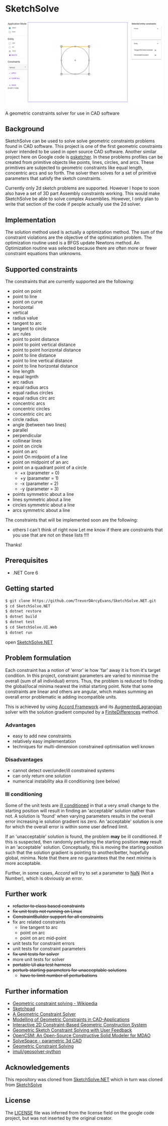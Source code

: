 # SketchSolve

![screenshot-ui](docs/screenshot.png)

A geometric constraints solver for use in CAD software

## Background

SketchSolve can be used to solve solve geometric constraints problems found in CAD software.
This project is one of the first geometric constraints solver intended to be used in open source CAD software.
Another similar project here on Google code is [psketcher](https://code.google.com/archive/p/psketcher/). In these problems profiles can be created from
primitive objects like points, lines, circles, and arcs. These primitives are subjected to geometric
constraints like equal length, concentric arcs and so forth. The solver then solves for a set of primitive
parameters that satisfy the sketch constraints.

Currently only 2d sketch problems are supported. However I hope to soon also have a set of 3D part Assembly
constraints working. This would make SketchSolve be able to solve complex Assemblies. However, I only plan
to write that section of the code if people actually use the 2d solver.

## Implementation

The solution method used is actually a optimization method. The sum of the constraint violations are the
objective of the optimization problem. The optimization routine used is a BFGS update Newtons method.
An Optimization routine was selected because there are often more or fewer constraint equations than unknowns.

## Supported constraints

The constraints that are currently supported are the following:
* point on point
* point to line
* point on curve
* horizontal
* vertical
* radius value
* tangent to arc
* tangent to circle
* arc rules
* point to point distance
* point to point vertical distance
* point to point horizontal distance
* point to line distance
* point to line vertical distance
* point to line horizontal distance
* line length
* equal legnth
* arc radius
* equal radius arcs
* equal radius circles
* equal radius circ arc
* concentric arcs
* concentric circles
* concentric circ arc
* circle radius
* angle (between two lines)
* parallel
* perpendicular
* collinear lines
* point on circle
* point on arc
* point On midpoint of a line
* point on midpoint of an arc
* point on a quadrant point of a circle
  * +x (parameter = 0)
  * +y (parameter = 1)
  * -x (parameter = 2)
  * -y (parameter = 3)
* points symmetric about a line
* lines symmetric about a line
* circles symmetric about a line
* arcs symmetric about a line

The constraints that will be implemented soon are the following:
* others I can't think of right now
Let me know if there are constraints that you use that are not on these lists !!!!

Thanks!

## Prerequisites
* .NET Core 6

## Getting started
```bash
$ git clone https://github.com/TrevorDArcyEvans/SketchSolve.NET.git
$ cd SketchSolve.NET
$ dotnet restore
$ dotnet build
$ dotnet test
$ cd SketchSolve.UI.Web
$ dotnet run
```
open [SketchSolve.NET](https://localhost:5001/)

## Problem formulation
Each constraint has a notion of 'error' ie how 'far' away it is from it's target condition.
In this project, constraint parameters are varied to minimise the overall (sum of all individual) errors.
Thus, the problem is reduced to finding the global/local minima nearest the initial starting point.
Note that some constraints are linear and others are angular, which makes summing an overall error
problematic ie adding incompatible units.

This is achieved by using [Accord Framework](http://accord-framework.net/) and its 
[AugmentedLagrangian](http://accord-framework.net/docs/html/T_Accord_Math_Optimization_AugmentedLagrangian.htm)
solver with the solution gradient computed by a
[FiniteDifferences](http://accord-framework.net/docs/html/Overload_Accord_Math_Differentiation_FiniteDifferences_Gradient.htm)
method.

### Advantages
* easy to add new constraints
* relatively easy implementation
* techniques for multi-dimension constrained optimisation well known

### Disadvantages
* cannot detect over/under/ill constrained systems
* can only return one solution
* numerical instability aka ill conditioning (see below)

### Ill conditioning
Some of the unit tests are [ill conditioned](https://en.wikipedia.org/wiki/Condition_number) in that a
very small change to the starting position will result in finding an 'acceptable' solution rather than not.
A solution is 'found' when varying parameters results in the overall error increasing ie solution
gradient iss zero.
An 'acceptable' solution is one for which the overall error is within some user defined limit.

If an 'unacceptable' solution is found, the problem **may** be ill conditioned.  If this is
suspected, then randomly perturbing the starting position **may** result in an 'acceptable'
solution.  Conceptually, this is moving the starting position such that the solution
gradient is pointing to another/better, hopefully global, minima.  Note that there are no
guarantees that the next minima is more acceptable.

Further, in some cases, _Accord_ will try to set a parameter to [NaN](https://en.wikipedia.org/wiki/NaN)
(Not a Number), which is obviously an error.

## Further work
* ~~refactor to class based constraints~~
* ~~fix unit tests not running on Linux~~
* ~~ConstraintBuilder support for all constraints~~
* fix arc related constraints
  * line tangent to arc
  * point on arc
  * point on arc mid-point
* unit tests for constraint errors
* unit tests for constraint parameters
* ~~fix unit tests for solver~~
* more unit tests for solver
* ~~portable UI aka test harness~~
* ~~perturb starting parameters for unacceptable solutions~~
  * ~~have to limit number of perturbations~~ 

## Further information
* [Geometric constraint solving - Wikipedia](https://en.wikipedia.org/wiki/Geometric_constraint_solving)
* [Sketchpad](https://en.wikipedia.org/wiki/Sketchpad)
* [A Geometric Constraint Solver](https://core.ac.uk/download/pdf/4971979.pdf)
* [Modelling of Geometric Constraints in CAD-Applications](https://userpages.uni-koblenz.de/~ros/ModellingGeometricConstraints.pdf)
* [Interactive 2D Constraint-Based Geometric Construction System](http://papers.cumincad.org/data/works/att/41d4.content.pdf)
* [Geometric Sketch Constraint Solving with User Feedback](https://acdl.mit.edu/ESP/Publications/AIAApaper2013-0702.pdf)
* [OpenCSM: An Open-Source Constructive Solid Modeler for MDAO](https://acdl.mit.edu/esp/Publications/AIAApaper2013-0701.pdf)
* [SolveSpace - parametric 3d CAD](https://solvespace.com/index.pl)
* [Geometric Constraint Solving](geosolver.sourceforge.net)
* [imuli/geosolver-python](https://github.com/imuli/geosolver-python)

## Acknowledgements

This repository was cloned from [SketchSolve.NET](https://github.com/bradphelan/SketchSolve.NET)
which in turn was cloned from [SketchSolve](http://code.google.com/p/sketchsolve/.)

## License

The [LICENSE](LICENSE) file was inferred from the license field on the google code project,
but was not inserted by the original creator.

